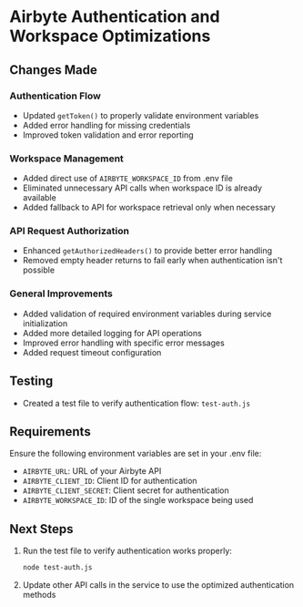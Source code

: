 # Airbyte Authentication and Workspace Optimizations

## Changes Made

### Authentication Flow
- Updated `getToken()` to properly validate environment variables
- Added error handling for missing credentials
- Improved token validation and error reporting

### Workspace Management
- Added direct use of `AIRBYTE_WORKSPACE_ID` from .env file
- Eliminated unnecessary API calls when workspace ID is already available
- Added fallback to API for workspace retrieval only when necessary

### API Request Authorization
- Enhanced `getAuthorizedHeaders()` to provide better error handling
- Removed empty header returns to fail early when authentication isn't possible

### General Improvements
- Added validation of required environment variables during service initialization
- Added more detailed logging for API operations
- Improved error handling with specific error messages
- Added request timeout configuration

## Testing
- Created a test file to verify authentication flow: `test-auth.js`

## Requirements
Ensure the following environment variables are set in your .env file:
- `AIRBYTE_URL`: URL of your Airbyte API
- `AIRBYTE_CLIENT_ID`: Client ID for authentication
- `AIRBYTE_CLIENT_SECRET`: Client secret for authentication
- `AIRBYTE_WORKSPACE_ID`: ID of the single workspace being used

## Next Steps
1. Run the test file to verify authentication works properly:
   ```bash
   node test-auth.js
   ```

2. Update other API calls in the service to use the optimized authentication methods
